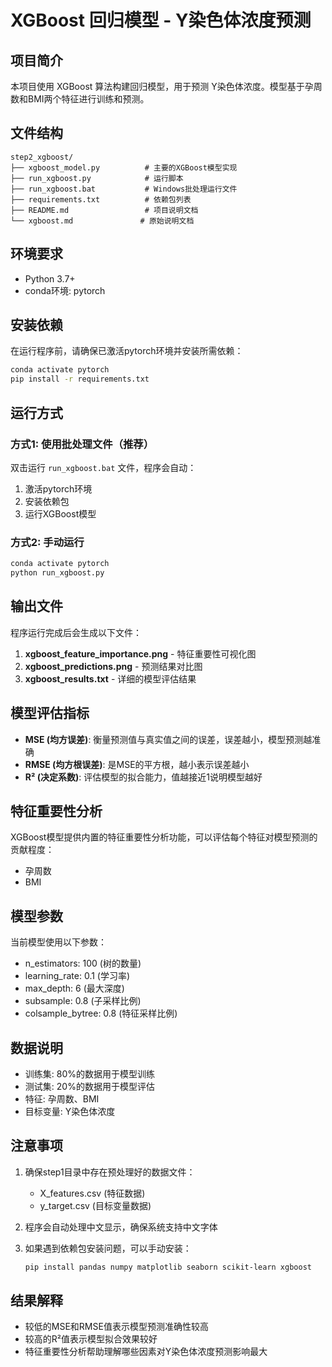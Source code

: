 # XGBoost 回归模型 - Y染色体浓度预测

## 项目简介

本项目使用 XGBoost 算法构建回归模型，用于预测 Y染色体浓度。模型基于孕周数和BMI两个特征进行训练和预测。

## 文件结构

```
step2_xgboost/
├── xgboost_model.py          # 主要的XGBoost模型实现
├── run_xgboost.py            # 运行脚本
├── run_xgboost.bat           # Windows批处理运行文件
├── requirements.txt          # 依赖包列表
├── README.md                 # 项目说明文档
└── xgboost.md               # 原始说明文档
```

## 环境要求

- Python 3.7+
- conda环境: pytorch

## 安装依赖

在运行程序前，请确保已激活pytorch环境并安装所需依赖：

```bash
conda activate pytorch
pip install -r requirements.txt
```

## 运行方式

### 方式1: 使用批处理文件（推荐）
双击运行 `run_xgboost.bat` 文件，程序会自动：
1. 激活pytorch环境
2. 安装依赖包
3. 运行XGBoost模型

### 方式2: 手动运行
```bash
conda activate pytorch
python run_xgboost.py
```

## 输出文件

程序运行完成后会生成以下文件：

1. **xgboost_feature_importance.png** - 特征重要性可视化图
2. **xgboost_predictions.png** - 预测结果对比图
3. **xgboost_results.txt** - 详细的模型评估结果

## 模型评估指标

- **MSE (均方误差)**: 衡量预测值与真实值之间的误差，误差越小，模型预测越准确
- **RMSE (均方根误差)**: 是MSE的平方根，越小表示误差越小
- **R² (决定系数)**: 评估模型的拟合能力，值越接近1说明模型越好

## 特征重要性分析

XGBoost模型提供内置的特征重要性分析功能，可以评估每个特征对模型预测的贡献程度：
- 孕周数
- BMI

## 模型参数

当前模型使用以下参数：
- n_estimators: 100 (树的数量)
- learning_rate: 0.1 (学习率)
- max_depth: 6 (最大深度)
- subsample: 0.8 (子采样比例)
- colsample_bytree: 0.8 (特征采样比例)

## 数据说明

- 训练集: 80%的数据用于模型训练
- 测试集: 20%的数据用于模型评估
- 特征: 孕周数、BMI
- 目标变量: Y染色体浓度

## 注意事项

1. 确保step1目录中存在预处理好的数据文件：
   - X_features.csv (特征数据)
   - y_target.csv (目标变量数据)

2. 程序会自动处理中文显示，确保系统支持中文字体

3. 如果遇到依赖包安装问题，可以手动安装：
   ```bash
   pip install pandas numpy matplotlib seaborn scikit-learn xgboost
   ```

## 结果解释

- 较低的MSE和RMSE值表示模型预测准确性较高
- 较高的R²值表示模型拟合效果较好
- 特征重要性分析帮助理解哪些因素对Y染色体浓度预测影响最大
